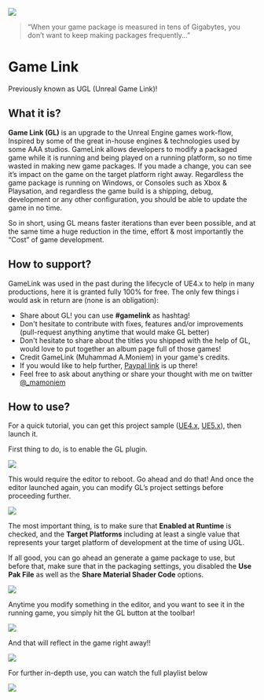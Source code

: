 ![](https://mamoniem.com/wp-content/uploads/2023/05/UGL_Logo_192.png)

> “When your game package is measured in tens of Gigabytes, you don’t want to keep making packages frequently…”

# Game Link
Previously known as UGL (Unreal Game Link)!

## What it is? ##

**Game Link (GL)** is an upgrade to the Unreal Engine games work-flow, Inspired by some of the great in-house engines & technologies used by some AAA studios. GameLink allows developers to modify a packaged game while it is running and being played on a running platform, so no time wasted in making new game packages. If you made a change, you can see it’s impact on the game on the target platform right away. Regardless the game package is running on Windows, or Consoles such as Xbox & Playsation, and regardless the game build is a shipping, debug, development or any other configuration, you should be able to update the game in no time.

So in short, using GL means faster iterations than ever been possible, and at the same time a huge reduction in the time, effort & most importantly the “Cost” of game development.

## How to support? ##

GameLink was used in the past during the lifecycle of UE4.x to help in many productions, here it is granted fully 100% for free. The only few things i would ask in return are (none is an obligation):

- Share about GL! you can use **#gamelink** as hashtag!
- Don't hesitate to contribute with fixes, features and/or improvements (pull-request anything anytime that would make GL better)
- Don't hesitate to share about the titles you shipped with the help of GL, would love to put together an album page full of those games!
- Credit GameLink (Muhammad A.Moniem) in your game's credits.
- If you would like to help further, [Paypal link](https://paypal.me/mamoniem?country.x=CA&locale.x=en_US) is up there!
- Feel free to ask about anything or share your thought with me on twitter [@_mamoniem](https://twitter.com/_mamoniem)

## How to use? ##

For a quick tutorial, you can get this project sample ([UE4.x](https://drive.google.com/file/d/19-YZw7F89UtRvm1Drl65Tyb0idAVPZeX/view?usp=sharing), [UE5.x](https://drive.google.com/file/d/18v08vOl1Cz41iuZYO2HmcQfP2PcU7Fj8/view?usp=sharing)), then launch it.

First thing to do, is to enable the GL plugin.


![](https://mamoniem.com/wp-content/uploads/2022/10/vlcsnap-2022-10-12-05h28m31s604.png)

This would require the editor to reboot. Go ahead and do that! And once the editor launched again, you can modify GL’s project settings before proceeding further.

![](https://mamoniem.com/wp-content/uploads/2022/10/vlcsnap-2022-10-12-05h28m53s507.png)

The most important thing, is to make sure that **Enabled at Runtime** is checked, and the **Target Platforms** including at least a single value that represents your target platform of development at the time of using UGL.

If all good, you can go ahead an generate a game package to use, but before that, make sure that in the packaging settings, you disabled the **Use Pak File** as well as the **Share Material Shader Code** options.

![](https://mamoniem.com/wp-content/uploads/2022/10/vlcsnap-2022-10-12-05h29m09s286.png)

Anytime you modify something in the editor, and you want to see it in the running game, you simply hit the GL button at the toolbar!

![](https://mamoniem.com/wp-content/uploads/2022/10/UGL_Logo_128.png)

And that will reflect in the game right away!!

![](https://mamoniem.com/wp-content/uploads/2022/10/vlcsnap-2022-10-12-04h18m12s904.png)

For further in-depth use, you can watch the full playlist below

[![](https://mamoniem.com/wp-content/uploads/2022/10/2022-10-12-21_03_59-Game-Link-GL-for-Unreal-Engine-YouTube.png)](https://www.youtube.com/playlist?list=PLTfMG1EpxB2eEsnsy4mVk52uWJPg8UOy2)

